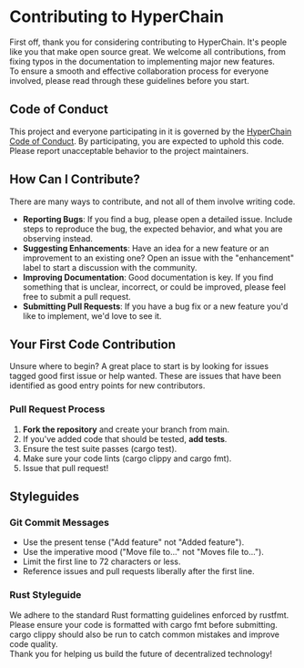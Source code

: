 # **Contributing to HyperChain**

First off, thank you for considering contributing to HyperChain. It's people like you that make open source great. We welcome all contributions, from fixing typos in the documentation to implementing major new features.  
To ensure a smooth and effective collaboration process for everyone involved, please read through these guidelines before you start.

## **Code of Conduct**

This project and everyone participating in it is governed by the [HyperChain Code of Conduct](http://docs.google.com/CODE_OF_CONDUCT.md). By participating, you are expected to uphold this code. Please report unacceptable behavior to the project maintainers.

## **How Can I Contribute?**

There are many ways to contribute, and not all of them involve writing code.

* **Reporting Bugs**: If you find a bug, please open a detailed issue. Include steps to reproduce the bug, the expected behavior, and what you are observing instead.  
* **Suggesting Enhancements**: Have an idea for a new feature or an improvement to an existing one? Open an issue with the "enhancement" label to start a discussion with the community.  
* **Improving Documentation**: Good documentation is key. If you find something that is unclear, incorrect, or could be improved, please feel free to submit a pull request.  
* **Submitting Pull Requests**: If you have a bug fix or a new feature you'd like to implement, we'd love to see it.

## **Your First Code Contribution**

Unsure where to begin? A great place to start is by looking for issues tagged good first issue or help wanted. These are issues that have been identified as good entry points for new contributors.

### **Pull Request Process**

1. **Fork the repository** and create your branch from main.  
2. If you've added code that should be tested, **add tests**.  
3. Ensure the test suite passes (cargo test).  
4. Make sure your code lints (cargo clippy and cargo fmt).  
5. Issue that pull request\!

## **Styleguides**

### **Git Commit Messages**

* Use the present tense ("Add feature" not "Added feature").  
* Use the imperative mood ("Move file to..." not "Moves file to...").  
* Limit the first line to 72 characters or less.  
* Reference issues and pull requests liberally after the first line.

### **Rust Styleguide**

We adhere to the standard Rust formatting guidelines enforced by rustfmt. Please ensure your code is formatted with cargo fmt before submitting. cargo clippy should also be run to catch common mistakes and improve code quality.  
Thank you for helping us build the future of decentralized technology\!